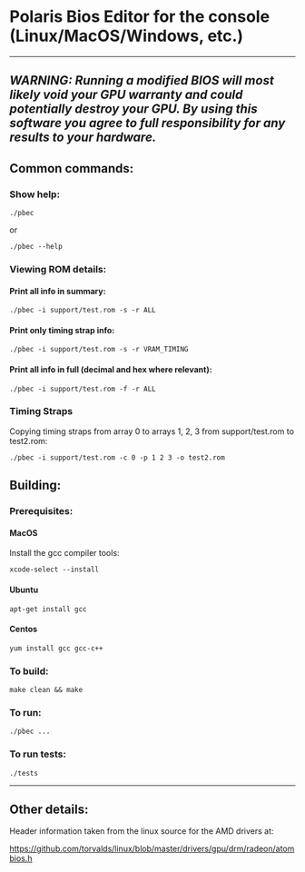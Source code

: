 # Polaris Bios Editor for the console (Linux/MacOS/Windows, etc.)

---
*WARNING: Running a modified BIOS will most likely void your GPU warranty and could potentially destroy your GPU. 
By using this software you agree to full responsibility for any results to your hardware.*
---

## Common commands:

### Show help:

`./pbec`

or

`./pbec --help`

### Viewing ROM details:

#### Print all info in summary:

`./pbec -i support/test.rom -s -r ALL`

#### Print only timing strap info:

`./pbec -i support/test.rom -s -r VRAM_TIMING`

#### Print all info in full (decimal and hex where relevant):

`./pbec -i support/test.rom -f -r ALL`



### Timing Straps

Copying timing straps from array 0 to arrays 1, 2, 3 from support/test.rom to test2.rom:

`./pbec -i support/test.rom -c 0 -p 1 2 3 -o test2.rom`

## Building:

### Prerequisites:

#### MacOS

Install the gcc compiler tools:

`xcode-select --install`

#### Ubuntu

`apt-get install gcc`


#### Centos

`yum install gcc gcc-c++`


### To build:

`make clean && make`

### To run:

`./pbec ...`

### To run tests:

`./tests`

---

## Other details:

Header information taken from the linux source for the AMD drivers at:

https://github.com/torvalds/linux/blob/master/drivers/gpu/drm/radeon/atombios.h

